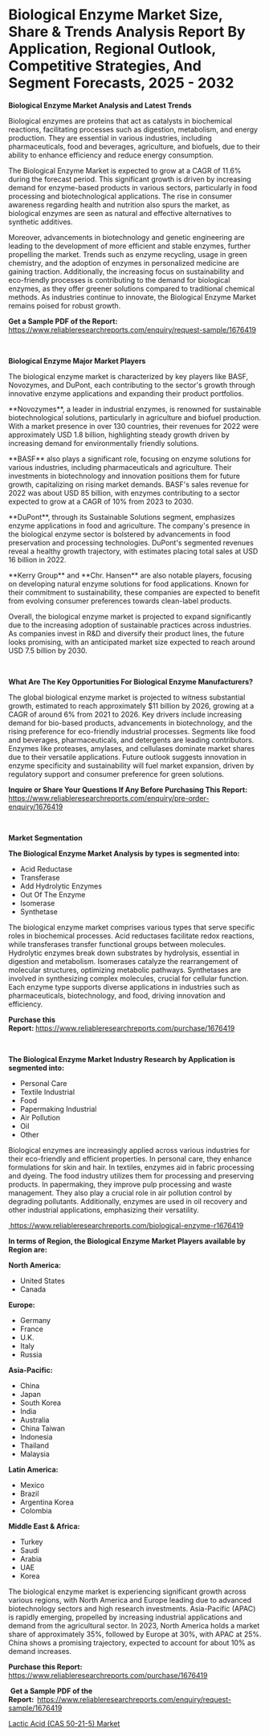<p><h1>Biological Enzyme Market Size, Share & Trends Analysis Report By Application, Regional Outlook, Competitive Strategies, And Segment Forecasts, 2025 - 2032</h1></p><p><strong>Biological Enzyme Market Analysis and Latest Trends</strong></p>
<p><p>Biological enzymes are proteins that act as catalysts in biochemical reactions, facilitating processes such as digestion, metabolism, and energy production. They are essential in various industries, including pharmaceuticals, food and beverages, agriculture, and biofuels, due to their ability to enhance efficiency and reduce energy consumption.</p><p>The Biological Enzyme Market is expected to grow at a CAGR of 11.6% during the forecast period. This significant growth is driven by increasing demand for enzyme-based products in various sectors, particularly in food processing and biotechnological applications. The rise in consumer awareness regarding health and nutrition also spurs the market, as biological enzymes are seen as natural and effective alternatives to synthetic additives.</p><p>Moreover, advancements in biotechnology and genetic engineering are leading to the development of more efficient and stable enzymes, further propelling the market. Trends such as enzyme recycling, usage in green chemistry, and the adoption of enzymes in personalized medicine are gaining traction. Additionally, the increasing focus on sustainability and eco-friendly processes is contributing to the demand for biological enzymes, as they offer greener solutions compared to traditional chemical methods. As industries continue to innovate, the Biological Enzyme Market remains poised for robust growth.</p></p>
<p><strong>Get a Sample PDF of the Report:&nbsp;</strong> <a href="https://www.reliableresearchreports.com/enquiry/request-sample/1676419?utm_campaign=3039&utm_medium=2&utm_source=Github&utm_content=ia&utm_term=24032025&utm_id=biological-enzyme">https://www.reliableresearchreports.com/enquiry/request-sample/1676419</a></p>
<p>&nbsp;</p>
<p><strong>Biological Enzyme Major Market Players</strong></p>
<p><p>The biological enzyme market is characterized by key players like BASF, Novozymes, and DuPont, each contributing to the sector's growth through innovative enzyme applications and expanding their product portfolios. </p><p>**Novozymes**, a leader in industrial enzymes, is renowned for sustainable biotechnological solutions, particularly in agriculture and biofuel production. With a market presence in over 130 countries, their revenues for 2022 were approximately USD 1.8 billion, highlighting steady growth driven by increasing demand for environmentally friendly solutions.</p><p>**BASF** also plays a significant role, focusing on enzyme solutions for various industries, including pharmaceuticals and agriculture. Their investments in biotechnology and innovation positions them for future growth, capitalizing on rising market demands. BASF's sales revenue for 2022 was about USD 85 billion, with enzymes contributing to a sector expected to grow at a CAGR of 10% from 2023 to 2030.</p><p>**DuPont**, through its Sustainable Solutions segment, emphasizes enzyme applications in food and agriculture. The company's presence in the biological enzyme sector is bolstered by advancements in food preservation and processing technologies. DuPont's segmented revenues reveal a healthy growth trajectory, with estimates placing total sales at USD 16 billion in 2022.</p><p>**Kerry Group** and **Chr. Hansen** are also notable players, focusing on developing natural enzyme solutions for food applications. Known for their commitment to sustainability, these companies are expected to benefit from evolving consumer preferences towards clean-label products.</p><p>Overall, the biological enzyme market is projected to expand significantly due to the increasing adoption of sustainable practices across industries. As companies invest in R&D and diversify their product lines, the future looks promising, with an anticipated market size expected to reach around USD 7.5 billion by 2030.</p></p>
<p>&nbsp;</p>
<p><strong>What Are The Key Opportunities For Biological Enzyme Manufacturers?</strong></p>
<p><p>The global biological enzyme market is projected to witness substantial growth, estimated to reach approximately $11 billion by 2026, growing at a CAGR of around 6% from 2021 to 2026. Key drivers include increasing demand for bio-based products, advancements in biotechnology, and the rising preference for eco-friendly industrial processes. Segments like food and beverages, pharmaceuticals, and detergents are leading contributors. Enzymes like proteases, amylases, and cellulases dominate market shares due to their versatile applications. Future outlook suggests innovation in enzyme specificity and sustainability will fuel market expansion, driven by regulatory support and consumer preference for green solutions.</p></p>
<p><strong>Inquire or Share Your Questions If Any Before Purchasing This Report:</strong> <a href="https://www.reliableresearchreports.com/enquiry/pre-order-enquiry/1676419?utm_campaign=3039&utm_medium=2&utm_source=Github&utm_content=ia&utm_term=24032025&utm_id=biological-enzyme">https://www.reliableresearchreports.com/enquiry/pre-order-enquiry/1676419</a></p>
<p>&nbsp;</p>
<p><strong>Market Segmentation</strong></p>
<p><strong>The Biological Enzyme Market Analysis by types is segmented into:</strong></p>
<p><ul><li>Acid Reductase</li><li>Transferase</li><li>Add Hydrolytic Enzymes</li><li>Out Of The Enzyme</li><li>Isomerase</li><li>Synthetase</li></ul></p>
<p><p>The biological enzyme market comprises various types that serve specific roles in biochemical processes. Acid reductases facilitate redox reactions, while transferases transfer functional groups between molecules. Hydrolytic enzymes break down substrates by hydrolysis, essential in digestion and metabolism. Isomerases catalyze the rearrangement of molecular structures, optimizing metabolic pathways. Synthetases are involved in synthesizing complex molecules, crucial for cellular function. Each enzyme type supports diverse applications in industries such as pharmaceuticals, biotechnology, and food, driving innovation and efficiency.</p></p>
<p><strong>Purchase this Report:&nbsp;</strong><a href="https://www.reliableresearchreports.com/purchase/1676419?utm_campaign=3039&utm_medium=2&utm_source=Github&utm_content=ia&utm_term=24032025&utm_id=biological-enzyme">https://www.reliableresearchreports.com/purchase/1676419</a></p>
<p>&nbsp;</p>
<p><strong>The Biological Enzyme Market Industry Research by Application is segmented into:</strong></p>
<p><ul><li>Personal Care</li><li>Textile Industrial</li><li>Food</li><li>Papermaking Industrial</li><li>Air Pollution</li><li>Oil</li><li>Other</li></ul></p>
<p><p>Biological enzymes are increasingly applied across various industries for their eco-friendly and efficient properties. In personal care, they enhance formulations for skin and hair. In textiles, enzymes aid in fabric processing and dyeing. The food industry utilizes them for processing and preserving products. In papermaking, they improve pulp processing and waste management. They also play a crucial role in air pollution control by degrading pollutants. Additionally, enzymes are used in oil recovery and other industrial applications, emphasizing their versatility.</p></p>
<p><a href="https://www.reliableresearchreports.com/biological-enzyme-r1676419?utm_campaign=3039&utm_medium=2&utm_source=Github&utm_content=ia&utm_term=24032025&utm_id=biological-enzyme">&nbsp;https://www.reliableresearchreports.com/biological-enzyme-r1676419</a></p>
<p><strong>In terms of Region, the Biological Enzyme Market Players available by Region are:</strong></p>
<p>
    <p> <strong> North America: </strong>
        <ul>
            <li>United States</li>
            <li>Canada</li>
        </ul>
        </p> 
    <p> <strong> Europe: </strong>
        <ul>
            <li>Germany</li>
            <li>France</li>
            <li>U.K.</li>
            <li>Italy</li>
            <li>Russia</li>
        </ul>
        </p> 
    <p> <strong> Asia-Pacific: </strong>
        <ul>
            <li>China</li>
            <li>Japan</li>
            <li>South Korea</li>
            <li>India</li>
            <li>Australia</li>
            <li>China Taiwan</li>
            <li>Indonesia</li>
            <li>Thailand</li>
            <li>Malaysia</li>
        </ul>
        </p> 
    <p> <strong> Latin America: </strong>
        <ul>
            <li>Mexico</li>
            <li>Brazil</li>
            <li>Argentina Korea</li>
            <li>Colombia</li>
        </ul>
        </p> 
    <p> <strong> Middle East & Africa: </strong>
        <ul>
            <li>Turkey</li>
            <li>Saudi</li>
            <li>Arabia</li>
            <li>UAE</li>
            <li>Korea</li>
        </ul>
    </p>
    </p>
<p><p>The biological enzyme market is experiencing significant growth across various regions, with North America and Europe leading due to advanced biotechnology sectors and high research investments. Asia-Pacific (APAC) is rapidly emerging, propelled by increasing industrial applications and demand from the agricultural sector. In 2023, North America holds a market share of approximately 35%, followed by Europe at 30%, with APAC at 25%. China shows a promising trajectory, expected to account for about 10% as demand increases.</p></p>
<p><strong>Purchase this Report: </strong><a href="https://www.reliableresearchreports.com/purchase/1676419?utm_campaign=3039&utm_medium=2&utm_source=Github&utm_content=ia&utm_term=24032025&utm_id=biological-enzyme">https://www.reliableresearchreports.com/purchase/1676419</a></p>
<p>&nbsp;<strong>Get a Sample PDF of the Report:&nbsp;&nbsp;</strong><a href="https://www.reliableresearchreports.com/enquiry/request-sample/1676419?utm_campaign=3039&utm_medium=2&utm_source=Github&utm_content=ia&utm_term=24032025&utm_id=biological-enzyme">https://www.reliableresearchreports.com/enquiry/request-sample/1676419</a></p>
<p><strong></strong></p>
<p><p><a href="https://github.com/xalatieusope/Market-Research-Report-List-1/blob/main/lactic-acid-cas-50-21-5-market.md?utm_campaign=3039&utm_medium=2&utm_source=Github&utm_content=ia&utm_term=24032025&utm_id=biological-enzyme">Lactic Acid (CAS 50-21-5) Market</a></p></p>